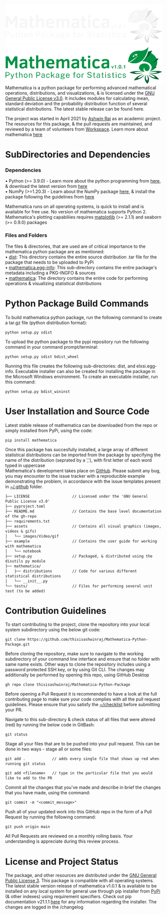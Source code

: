 ![](https://github.com/thisisashwinraj/Mathematica-Python-Package/blob/main/assets/images/Mathematica_Banner_Dark.png#gh-dark-mode-only)
![](https://github.com/thisisashwinraj/Mathematica-Python-Package/blob/main/assets/images/Mathematica_Banner_Light.png#gh-light-mode-only)
Mathematica is a python package for performing advanced mathematical operations, distributions, and visualizations, & is licensed under the [GNU General Public License v3.0](https://github.com/thisisashwinraj/Elxsi-Mathematical-Python-Package/blob/main/LICENSE). It includes modules for calculating mean, standard deviation and the probability distribution function of several statistical distributions. The latest stable release can be found here.

The project was started in April 2021 by [Ashwin Raj](https://www.github.com/thisisashwinraj) as an academic project. The resources for this package, & the pull requests are maintained, and reviewed by a team of volunteers from [Workspace](https://github.com/workspacedevelopers). Learn more about mathematica [here](https://codeinplace.stanford.edu/2021/showcase/436)


# SubDirectories and Dependencies
### Dependencies
• Python (>= 3.9.0) - Learn more about the python programming from [here](https://www.python.org/), & download the latest version from [here](https://www.python.org/downloads/)
<br>
• NumPy (>=1.20.3) - Learn about the NumPy package [here](https://numpy.org/), & install the package following the guidelines from [here](https://numpy.org/install/)

Mathematica runs on all operating systems, is quick to install and is available for free use. No version of mathematica supports Python 2. Mathematica's plotting capabiliies requires [matplotlib](https://matplotlib.org/) (>= 2.1.1) and seaborn (>= 0.9.0) packages

### Files and Folders
The files & directories, that are used are of critical importance to the mathematica python package are as mentioned:
<br>
• [dist](https://github.com/thisisashwinraj/Elxsi-Mathematical-Python-Package/tree/main/dist): This directory contains the entire source distribution .tar file for the package that needs to be uploaded to PyPi
<br>
• [mathematica.egg-info](https://github.com/thisisashwinraj/Elxsi-Mathematical-Python-Package/tree/main/elxsi.egg-info): This sub-directory contains the entire package's metadata including a PKG-INGFO & sources
<br>
• [mathematica](https://github.com/thisisashwinraj/Elxsi-Mathematical-Python-Package/tree/main/elxsi): The directory contains the entire code for performing operations & visualizing statistical distributions

# Python Package Build Commands
To build mathematica python package, run the following command to create a tar.gz file (python distribution format):
```
python setup.py sdist
```
To upload the python package to the pypi repository run the following command in your command prompt/terminal:
```
python setup.py sdist bdist_wheel
```
Running this file creates the following sub-directories: dist, and elxsi.egg-info. Executable installer can also be created for installing the package in the Microsoft Windows environment. 
To create an executable installer, run this command:
```
python setup.py bdist_wininst
```
# User Installation and Source Code
Latest stable release of mathematica can be downloaded from the repo or simply installed from PyPi, using the code:
```
pip install mathematica
```
Once this package has succesfully installed, a large array of different statistical distributions can be imported from the package by specifying the name of the distribution (seprated by a ','), with first letter of each word typed in uppercase
<br>
Mathematica's development takes place on [GitHub](https://github.com/thisisashwinraj/Elxsi-Mathematical-Python-Package). Please submit any bug, you may encounter to the issue tracker with a reproducible example demonstrating the problem, in accordance with the issue templates present in [~/.github](https://github.com/thisisashwinraj/Elxsi-Mathematical-Python-Package/tree/main/.github) folder.
    
    ├── LICENSE                   // Licensed under the 'GNU General Public License v3.0'
    ├── pyproject.toml
    ├── README.md                 // Contains the base level documentation of the gh-repo
    ├── requirements.txt
    ├── assets                    // Contains all visual graphics (images, videos & gifs)
    │   └── images/Video/gif 
    ├── example                   // Contains the user guide for working with mathematica
    │   └── notebook
    ├── setup.py                  // Packaged, & distributed using the disutils py module
    ├── mathematica/
    │   ├── distributions         // Code for various different statistical distributions
    │   └── __init__.py
    └── tests/                    // Files for performing several unit test (to be added)
    

# Contribution Guidelines
To start contributing to the project, clone the repository into your local system subdirectory using the below git code:
```
git clone https://github.com/thisisashwinraj/Mathematica-Python-Package.git
```
Before cloning the repository, make sure to navigate to the working subdirectory of your command line interface and ensure that no folder with same name exists. Other ways to clone the repository includes using a password protected SSH key, or by using Git CLI. The changes may additionally be performed by opening this repo, using GitHub Desktop
```
gh repo clone thisisashwinraj/Mathematica-Python-Package
```
Before opening a Pull Request it is recommended to have a look at the full contributing page to make sure your code complies with all the pull request guidelines. Please ensure that you satisfy the [~/checklist](https://github.com/thisisashwinraj/Elxsi-Mathematical-Python-Package/tree/main/Template%20Files/PULL_REQUEST_TEMPLATE) before submitting your PR.

Navigate to this sub-directory & check status of all files that were altered (red) by running the below code in GitBash:
```
git status
```
Stage all your files that are to be pushed into your pull request. This can be done in two ways - stage all or some files:
```
git add .            // adds every single file that shows up red when running git status
```
```
git add <filename>   // type in the particular file that you would like to add to the PR
```

Commit all the changes that you've made and describe in brief the changes that you have made, using the command:
```
git commit -m "<commit_message>"
```
Push all of your updated work into this GitHub repo in the form of a Pull Request by running the following command:
```
git push origin main
```
All Pull Requests are reviewed on a monthly rolling basis. Your understanding is appreciate during this review process.

# License and Project Status
The package, and other resources are distributed under the [GNU General Public License 3](https://github.com/thisisashwinraj/Elxsi-Mathematical-Python-Package/blob/main/LICENSE). This package is compatible with all operating systems. The latest stable version release of mathematica v1.0.1 & is available to be installed on any local system for general use through pip installer from [PyPi](https://pypi.org/project/elxsi/) (& other indexes) using requirement specifiers. Check out pip documentation v21.1.1 [here](https://pip.pypa.io/en/stable/) for any information regarding the installer. The changes are logged in the /changelog
